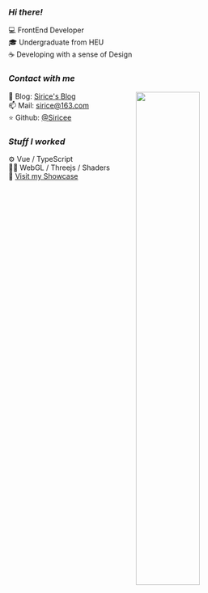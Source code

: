 
### _Hi there!_
💻 FrontEnd Developer<br>
🎓 Undergraduate from HEU<br>
☕ Developing with a sense of Design<br>

### _Contact with me_

<img align='right' width="50%" height='50%' src="https://count.getloli.com/get/@Siricee?theme=moebooru" />

📝 Blog: [Sirice's Blog](https://sirice.netlify.app/)<br>
📫 Mail: sirice@163.com<br>
⭐️ Github: [@Siricee](https://github.com/siricee)<br>

### _Stuff I worked_

⚙️ Vue / TypeScript<br>
👨‍💻 WebGL / Threejs / Shaders<br>
🧭 [Visit my Showcase](https://sirice-playground.netlify.app/) <br>





